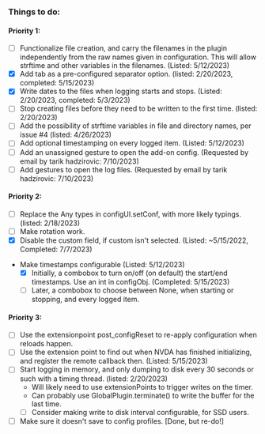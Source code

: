 ### Things to do:

#### Priority 1:

* [ ] Functionalize file creation, and carry the filenames in the plugin independently from the raw names given in configuration. This will allow strftime and other variables in the filenames. (Listed: 5/12/2023)
* [X] Add tab as a pre-configured separator option. (listed: 2/20/2023, completed: 5/15/2023)
* [X] Write dates to the files when logging starts and stops. (Listed: 2/20/2023, completed: 5/3/2023)
* [ ] Stop creating files before they need to be written to the first time. (listed: 2/20/2023)
* [ ] Add the possibility of strftime variables in file and directory names, per issue #4 (listed: 4/26/2023)
* [ ] Add optional timestamping on every logged item. (Listed: 5/12/2023)
* [ ] Add an unassigned gesture to open the add-on config. (Requested by email by tarik hadzirovic: 7/10/2023)
* [ ] Add gestures to open the log files. (Requested by email by tarik hadzirovic: 7/10/2023)

#### Priority 2:

* [ ] Replace the Any types in configUI.setConf, with more likely typings. (listed: 2/18/2023)
* [ ] Make rotation work.
* [X] Disable the custom field, if custom isn't selected. (Listed: ~5/15/2022, Completed: 7/7/2023)
* Make timestamps configurable (Listed: 5/12/2023)
    + [X] Initially, a combobox to turn on/off (on default) the start/end timestamps. Use an int in configObj. (Completed: 5/15/2023)
    + [ ] Later, a combobox to choose between None, when starting or stopping, and every logged item.

#### Priority 3:

* [ ] Use the extensionpoint post_configReset to re-apply configuration when reloads happen.
* [ ] Use the extension point to find out when NVDA has finished initializing, and register the remote callback then. (Listed: 5/15/2023)
* [ ] Start logging in memory, and only dumping to disk every 30 seconds or such with a timing thread. (listed: 2/20/2023)
    + Will likely need to use extensionPoints to trigger writes on the timer.
    + Can probably use GlobalPlugin.terminate() to write the buffer for the last time.
    + [ ] Consider making write to disk interval configurable, for SSD users.
* [ ] Make sure it doesn't save to config profiles. [Done, but re-do!]
